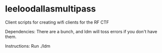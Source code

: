 # leeloodallasmultipass
Client scripts for creating wifi clients for the RF CTF

Dependencies:
There are a bunch, and ldm will toss errors if you don't have them.

Instructions:
Run ./ldm
